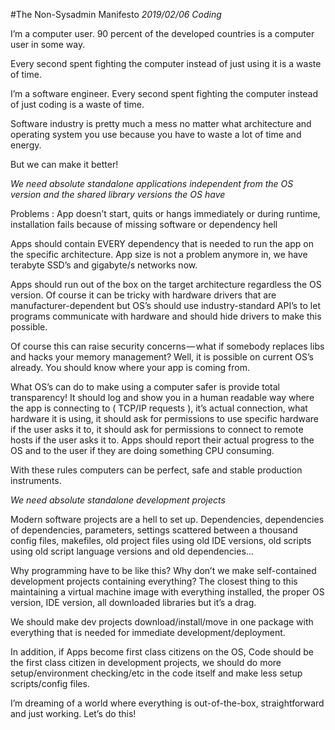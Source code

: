 #The Non-Sysadmin Manifesto
_2019/02/06 Coding_

I’m a computer user. 90 percent of the developed countries is a computer user in some way.

Every second spent fighting the computer instead of just using it is a waste of time.

I’m a software engineer. Every second spent fighting the computer instead of just coding is a waste of time.

Software industry is pretty much a mess no matter what architecture and operating system you use because you have to waste a lot of time and energy.

But we can make it better!

_We need absolute standalone applications independent from the OS version and the shared library versions the OS have_

Problems : App doesn’t start, quits or hangs immediately or during runtime, installation fails because of missing software or dependency hell

Apps should contain EVERY dependency that is needed to run the app on the specific architecture. App size is not a problem anymore in, we have terabyte SSD’s and gigabyte/s networks now.

Apps should run out of the box on the target architecture regardless the OS version. Of course it can be tricky with hardware drivers that are manufacturer-dependent but OS’s should use industry-standard API’s to let programs communicate with hardware and should hide drivers to make this possible.

Of course this can raise security concerns — what if somebody replaces libs and hacks your memory management? Well, it is possible on current OS’s already. You should know where your app is coming from.

What OS’s can do to make using a computer safer is provide total transparency! It should log and show you in a human readable way where the app is connecting to ( TCP/IP requests ), it’s actual connection, what hardware it is using, it should ask for permissions to use specific hardware if the user asks it to, it should ask for permissions to connect to remote hosts if the user asks it to. Apps should report their actual progress to the OS and to the user if they are doing something CPU consuming.

With these rules computers can be perfect, safe and stable production instruments.

_We need absolute standalone development projects_

Modern software projects are a hell to set up. Dependencies, dependencies of dependencies, parameters, settings scattered between a thousand config files, makefiles, old project files using old IDE versions, old scripts using old script language versions and old dependencies…

Why programming have to be like this? Why don’t we make self-contained development projects containing everything? The closest thing to this maintaining a virtual machine image with everything installed, the proper OS version, IDE version, all downloaded libraries but it’s a drag.

We should make dev projects download/install/move in one package with everything that is needed for immediate development/deployment.

In addition, if Apps become first class citizens on the OS, Code should be the first class citizen in development projects, we should do more setup/environment checking/etc in the code itself and make less setup scripts/config files.

I’m dreaming of a world where everything is out-of-the-box, straightforward and just working. Let’s do this!